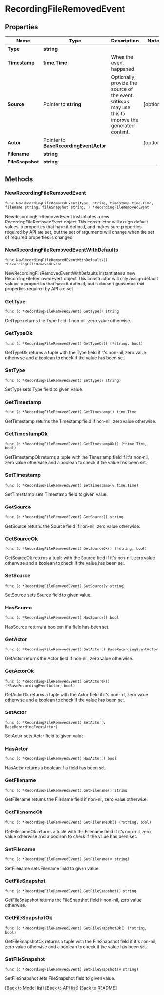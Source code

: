 # RecordingFileRemovedEvent

## Properties

Name | Type | Description | Notes
------------ | ------------- | ------------- | -------------
**Type** | **string** |  | 
**Timestamp** | **time.Time** | When the event happened | 
**Source** | Pointer to **string** | Optionally, provide the source of the event. GitBook may use this to improve the generated content. | [optional] 
**Actor** | Pointer to [**BaseRecordingEventActor**](BaseRecordingEventActor.md) |  | [optional] 
**Filename** | **string** |  | 
**FileSnapshot** | **string** |  | 

## Methods

### NewRecordingFileRemovedEvent

`func NewRecordingFileRemovedEvent(type_ string, timestamp time.Time, filename string, fileSnapshot string, ) *RecordingFileRemovedEvent`

NewRecordingFileRemovedEvent instantiates a new RecordingFileRemovedEvent object
This constructor will assign default values to properties that have it defined,
and makes sure properties required by API are set, but the set of arguments
will change when the set of required properties is changed

### NewRecordingFileRemovedEventWithDefaults

`func NewRecordingFileRemovedEventWithDefaults() *RecordingFileRemovedEvent`

NewRecordingFileRemovedEventWithDefaults instantiates a new RecordingFileRemovedEvent object
This constructor will only assign default values to properties that have it defined,
but it doesn't guarantee that properties required by API are set

### GetType

`func (o *RecordingFileRemovedEvent) GetType() string`

GetType returns the Type field if non-nil, zero value otherwise.

### GetTypeOk

`func (o *RecordingFileRemovedEvent) GetTypeOk() (*string, bool)`

GetTypeOk returns a tuple with the Type field if it's non-nil, zero value otherwise
and a boolean to check if the value has been set.

### SetType

`func (o *RecordingFileRemovedEvent) SetType(v string)`

SetType sets Type field to given value.


### GetTimestamp

`func (o *RecordingFileRemovedEvent) GetTimestamp() time.Time`

GetTimestamp returns the Timestamp field if non-nil, zero value otherwise.

### GetTimestampOk

`func (o *RecordingFileRemovedEvent) GetTimestampOk() (*time.Time, bool)`

GetTimestampOk returns a tuple with the Timestamp field if it's non-nil, zero value otherwise
and a boolean to check if the value has been set.

### SetTimestamp

`func (o *RecordingFileRemovedEvent) SetTimestamp(v time.Time)`

SetTimestamp sets Timestamp field to given value.


### GetSource

`func (o *RecordingFileRemovedEvent) GetSource() string`

GetSource returns the Source field if non-nil, zero value otherwise.

### GetSourceOk

`func (o *RecordingFileRemovedEvent) GetSourceOk() (*string, bool)`

GetSourceOk returns a tuple with the Source field if it's non-nil, zero value otherwise
and a boolean to check if the value has been set.

### SetSource

`func (o *RecordingFileRemovedEvent) SetSource(v string)`

SetSource sets Source field to given value.

### HasSource

`func (o *RecordingFileRemovedEvent) HasSource() bool`

HasSource returns a boolean if a field has been set.

### GetActor

`func (o *RecordingFileRemovedEvent) GetActor() BaseRecordingEventActor`

GetActor returns the Actor field if non-nil, zero value otherwise.

### GetActorOk

`func (o *RecordingFileRemovedEvent) GetActorOk() (*BaseRecordingEventActor, bool)`

GetActorOk returns a tuple with the Actor field if it's non-nil, zero value otherwise
and a boolean to check if the value has been set.

### SetActor

`func (o *RecordingFileRemovedEvent) SetActor(v BaseRecordingEventActor)`

SetActor sets Actor field to given value.

### HasActor

`func (o *RecordingFileRemovedEvent) HasActor() bool`

HasActor returns a boolean if a field has been set.

### GetFilename

`func (o *RecordingFileRemovedEvent) GetFilename() string`

GetFilename returns the Filename field if non-nil, zero value otherwise.

### GetFilenameOk

`func (o *RecordingFileRemovedEvent) GetFilenameOk() (*string, bool)`

GetFilenameOk returns a tuple with the Filename field if it's non-nil, zero value otherwise
and a boolean to check if the value has been set.

### SetFilename

`func (o *RecordingFileRemovedEvent) SetFilename(v string)`

SetFilename sets Filename field to given value.


### GetFileSnapshot

`func (o *RecordingFileRemovedEvent) GetFileSnapshot() string`

GetFileSnapshot returns the FileSnapshot field if non-nil, zero value otherwise.

### GetFileSnapshotOk

`func (o *RecordingFileRemovedEvent) GetFileSnapshotOk() (*string, bool)`

GetFileSnapshotOk returns a tuple with the FileSnapshot field if it's non-nil, zero value otherwise
and a boolean to check if the value has been set.

### SetFileSnapshot

`func (o *RecordingFileRemovedEvent) SetFileSnapshot(v string)`

SetFileSnapshot sets FileSnapshot field to given value.



[[Back to Model list]](../README.md#documentation-for-models) [[Back to API list]](../README.md#documentation-for-api-endpoints) [[Back to README]](../README.md)


